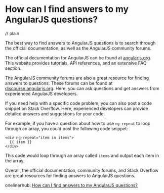 # How can I find answers to my AngularJS questions?
// plain

The best way to find answers to AngularJS questions is to search through the official documentation, as well as the AngularJS community forums.

The official documentation for AngularJS can be found at [angularjs.org](https://angularjs.org/). This website provides tutorials, API references, and an extensive FAQ section.

The AngularJS community forums are also a great resource for finding answers to questions. These forums can be found at [discourse.angularjs.org](https://discourse.angularjs.org/). Here, you can ask questions and get answers from experienced AngularJS developers.

If you need help with a specific code problem, you can also post a code snippet on Stack Overflow. Here, experienced developers can provide detailed answers and suggestions for your code.

For example, if you have a question about how to use `ng-repeat` to loop through an array, you could post the following code snippet:

```
<div ng-repeat="item in items">
  {{ item }}
</div>
```

This code would loop through an array called `items` and output each item in the array.

Overall, the official documentation, community forums, and Stack Overflow are great resources for finding answers to AngularJS questions.

onelinerhub: [How can I find answers to my AngularJS questions?](https://onelinerhub.com/angularjs/how-can-i-find-answers-to-my-angularjs-questions)